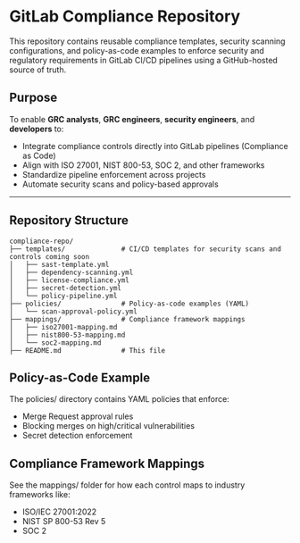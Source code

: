 # GitLab Compliance Repository

This repository contains reusable compliance templates, security scanning configurations, and policy-as-code examples to enforce security and regulatory requirements in GitLab CI/CD pipelines using a GitHub-hosted source of truth.

## Purpose

To enable **GRC analysts**, **GRC engineers**, **security engineers**, and **developers** to:

- Integrate compliance controls directly into GitLab pipelines (Compliance as Code)
- Align with ISO 27001, NIST 800-53, SOC 2, and other frameworks
- Standardize pipeline enforcement across projects
- Automate security scans and policy-based approvals

---

## Repository Structure

```text
compliance-repo/
├── templates/              # CI/CD templates for security scans and controls coming soon
│   ├── sast-template.yml
│   ├── dependency-scanning.yml
│   ├── license-compliance.yml
│   ├── secret-detection.yml
│   └── policy-pipeline.yml
├── policies/               # Policy-as-code examples (YAML)
│   └── scan-approval-policy.yml
├── mappings/               # Compliance framework mappings
│   ├── iso27001-mapping.md
│   ├── nist800-53-mapping.md
│   └── soc2-mapping.md
├── README.md               # This file

```

## Policy-as-Code Example

The policies/ directory contains YAML policies that enforce:
- Merge Request approval rules
- Blocking merges on high/critical vulnerabilities
- Secret detection enforcement

## Compliance Framework Mappings

See the mappings/ folder for how each control maps to industry frameworks like:
- ISO/IEC 27001:2022
- NIST SP 800-53 Rev 5
- SOC 2
